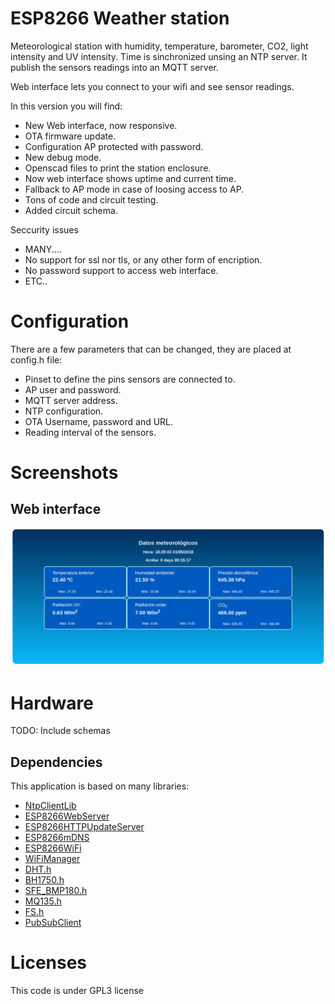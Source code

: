 # ESP8266 Weather station

Meteorological station with humidity, temperature, barometer, CO2, light intensity and UV intensity. Time is sinchronized unsing an NTP server. It publish the sensors readings into an MQTT server.

Web interface lets you connect to your wifi and see sensor readings.

In this version you will find:
- New Web interface, now responsive.
- OTA firmware update.
- Configuration AP protected with password.
- New debug mode.
- Openscad files to print the station enclosure.
- Now web interface shows uptime and current time.
- Fallback to AP mode in case of loosing access to AP.
- Tons of code and circuit testing.
- Added circuit schema.

Seccurity issues
- MANY....
- No support for ssl nor tls, or any other form of encription.
- No password support to access web interface.
- ETC..

# Configuration

There are a few parameters that can be changed, they are placed at config.h file:
 * Pinset to define the pins sensors are connected to.
 * AP user and password.
 * MQTT server address.
 * NTP configuration.
 * OTA Username, password and URL.
 * Reading interval of the sensors.

# Screenshots

## Web interface

![index](https://raw.githubusercontent.com/carlosmaug/meteoESP8266/master/screenshots/index.png)

# Hardware

TODO: Include schemas

## Dependencies

This application is based on many libraries:

- [NtpClientLib](https://github.com/arduino-libraries/NTPClient)
- [ESP8266WebServer](https://github.com/esp8266/Arduino/tree/master/libraries)
- [ESP8266HTTPUpdateServer](https://github.com/esp8266/Arduino/tree/master/libraries)
- [ESP8266mDNS](https://github.com/esp8266/Arduino/tree/master/libraries)
- [ESP8266WiFi](https://github.com/esp8266/Arduino/tree/master/libraries)
- [WiFiManager](https://github.com/tzapu/WiFiManager)
- [DHT.h](https://github.com/adafruit/DHT-sensor-library)
- [BH1750.h](https://github.com/claws/BH1750)
- [SFE_BMP180.h](https://github.com/LowPowerLab/SFE_BMP180)
- [MQ135.h](https://github.com/GeorgK/MQ135)
- [FS.h](https://github.com/esp8266/Arduino)
- [PubSubClient](https://github.com/knolleary/pubsubclient)


# Licenses

This code is under GPL3 license
